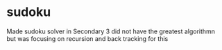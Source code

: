 # sudoku
Made sudoku solver in Secondary 3
did not have the greatest algorithmn but was focusing on recursion and back tracking for this
